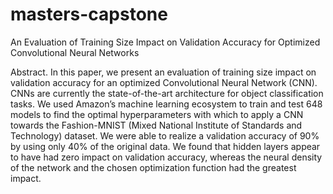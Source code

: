 # masters-capstone
An Evaluation of Training Size Impact on Validation Accuracy for Optimized Convolutional Neural Networks

Abstract. In this paper, we present an evaluation of training size impact on validation accuracy for an optimized Convolutional Neural Network (CNN). CNNs are currently the state-of-the-art architecture for object classification tasks. We used Amazon’s machine learning ecosystem to train and test 648 models to find the optimal hyperparameters with which to apply a CNN towards the Fashion-MNIST (Mixed National Institute of Standards and Technology) dataset. We were able to realize a validation accuracy of 90% by using only 40% of the original data. We found that hidden layers appear to have had zero impact on validation accuracy, whereas the neural density of the network and the chosen optimization function had the greatest impact.
